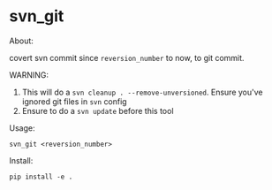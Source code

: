 # svn\_git #

About:

covert svn commit since `reversion_number` to now, to git commit.

WARNING:

1.  This will do a `svn cleanup . --remove-unversioned`. Ensure you've ignored git files in `svn` config
2.  Ensure to do a `svn update` before this tool

Usage:
    
```commandline
svn_git <reversion_number>
```

Install:

```commandline
pip install -e .
```